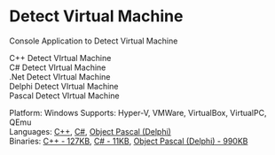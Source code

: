 # Detect Virtual Machine

Console Application to Detect Virtual Machine           

C++ Detect VIrtual Machine       
C# Detect VIrtual Machine       
.Net Detect VIrtual Machine       
Delphi Detect VIrtual Machine       
Pascal Detect VIrtual Machine       

Platform: Windows
Supports: Hyper-V, VMWare, VirtualBox, VirtualPC, QEmu          
Languages: [C++](MSDU_IsVirt), [C#](IS_VIRT_CS), [Object Pascal (Delphi)](IS_VIRT_Delphi)       
Binaries: [C++ - 127KB](Debug), [C# - 11KB](IS_VIRT_CS/IS_VIRT_CS/bin/Debug), [Object Pascal (Delphi) - 990KB](IS_VIRT_Delphi)             
